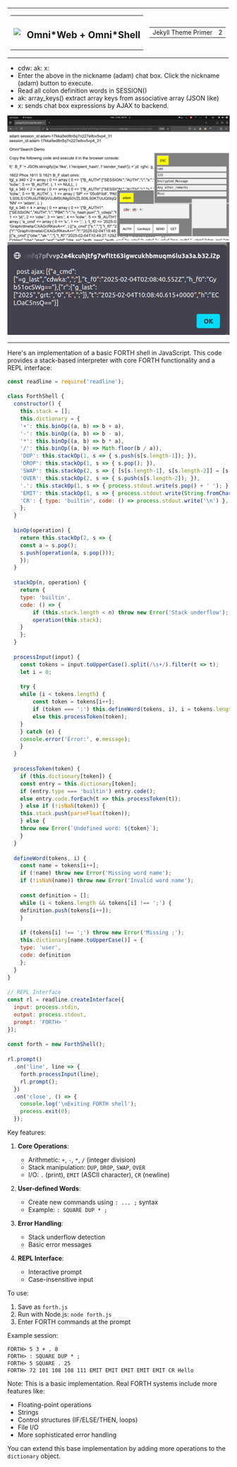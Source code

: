 <table><tr>
<td>
<table><tr><td><img src="https://omnixtar.github.io/m/img/icon-oxw.png" height="60"></td><td><h2>Omni*Web + Omni*Shell</h2></td></tr></table> 
</td>
<td>
<table><tr><td>Jekyll Theme Primer</td><td>2</td></tr></table>
</td></tr></table>

<!-- 
- ### Omnisophia: Bitcoin + Decentralised AI
- ### *YOUR brain is the weapon .... Omnisophia Metanarchy Revolution.* 
-->
<!-- 
<img src="./s1.png" height="60">
<img src="./s1.png">
-->

- cdw: ak: x:
- Enter the above in the nickname (adam) chat box. Click the nickname (adam) button to execute.
- Read all colon definition words in SESSION()
- ak: array_keys() extract array keys from associative array (JSON like)
- x: sends chat box expressions by AJAX to backend.

<img src="./s1.png">

<img src="./s2.png">

---

Here's an implementation of a basic FORTH shell in JavaScript. This code provides a stack-based interpreter with core FORTH functionality and a REPL interface:

```javascript
const readline = require('readline');

class ForthShell {
  constructor() {
	this.stack = [];
	this.dictionary = {
  	'+': this.binOp((a, b) => b + a),
  	'-': this.binOp((a, b) => b - a),
  	'*': this.binOp((a, b) => b * a),
  	'/': this.binOp((a, b) => Math.floor(b / a)),
  	'DUP': this.stackOp(1, s => { s.push(s[s.length-1]); }),
  	'DROP': this.stackOp(1, s => { s.pop(); }),
  	'SWAP': this.stackOp(2, s => { [s[s.length-1], s[s.length-2]] = [s[s.length-2], s[s.length-1]]; }),
  	'OVER': this.stackOp(2, s => { s.push(s[s.length-2]); }),
  	'.': this.stackOp(1, s => { process.stdout.write(s.pop() + ' '); }),
  	'EMIT': this.stackOp(1, s => { process.stdout.write(String.fromCharCode(s.pop())); }),
  	'CR': { type: 'builtin', code: () => process.stdout.write('\n') },
	};
  }

  binOp(operation) {
	return this.stackOp(2, s => {
  	const a = s.pop();
  	s.push(operation(a, s.pop()));
	});
  }

  stackOp(n, operation) {
	return {
  	type: 'builtin',
  	code: () => {
    	if (this.stack.length < n) throw new Error('Stack underflow');
    	operation(this.stack);
  	}
	};
  }

  processInput(input) {
	const tokens = input.toUpperCase().split(/\s+/).filter(t => t);
	let i = 0;
    
	try {
  	while (i < tokens.length) {
    	const token = tokens[i++];
    	if (token === ':') this.defineWord(tokens, i), i = tokens.length;
    	else this.processToken(token);
  	}
	} catch (e) {
  	console.error('Error:', e.message);
	}
  }

  processToken(token) {
	if (this.dictionary[token]) {
  	const entry = this.dictionary[token];
  	if (entry.type === 'builtin') entry.code();
  	else entry.code.forEach(t => this.processToken(t));
	} else if (!isNaN(token)) {
  	this.stack.push(parseFloat(token));
	} else {
  	throw new Error(`Undefined word: ${token}`);
	}
  }

  defineWord(tokens, i) {
	const name = tokens[i++];
	if (!name) throw new Error('Missing word name');
	if (!isNaN(name)) throw new Error('Invalid word name');
    
	const definition = [];
	while (i < tokens.length && tokens[i] !== ';') {
  	definition.push(tokens[i++]);
	}
    
	if (tokens[i] !== ';') throw new Error('Missing ;');
	this.dictionary[name.toUpperCase()] = {
  	type: 'user',
  	code: definition
	};
  }
}

// REPL Interface
const rl = readline.createInterface({
  input: process.stdin,
  output: process.stdout,
  prompt: 'FORTH> '
});

const forth = new ForthShell();

rl.prompt()
  .on('line', line => {
	forth.processInput(line);
	rl.prompt();
  })
  .on('close', () => {
	console.log('\nExiting FORTH shell');
	process.exit(0);
  });
```

Key features:

1. **Core Operations**:
   - Arithmetic: `+`, `-`, `*`, `/` (integer division)
   - Stack manipulation: `DUP`, `DROP`, `SWAP`, `OVER`
   - I/O: `.` (print), `EMIT` (ASCII character), `CR` (newline)

2. **User-defined Words**:
   - Create new commands using `: ... ;` syntax
   - Example: `: SQUARE DUP * ;`

3. **Error Handling**:
   - Stack underflow detection
   - Basic error messages

4. **REPL Interface**:
   - Interactive prompt
   - Case-insensitive input

To use:
1. Save as `forth.js`
2. Run with Node.js: `node forth.js`
3. Enter FORTH commands at the prompt

Example session:
```forth
FORTH> 5 3 + . 8
FORTH> : SQUARE DUP * ;
FORTH> 5 SQUARE . 25
FORTH> 72 101 108 108 111 EMIT EMIT EMIT EMIT EMIT CR Hello
```

Note: This is a basic implementation. Real FORTH systems include more features like:
- Floating-point operations
- Strings
- Control structures (IF/ELSE/THEN, loops)
- File I/O
- More sophisticated error handling

You can extend this base implementation by adding more operations to the `dictionary` object.
